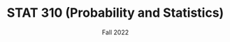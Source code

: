 ---
title: "STAT 310 (Probability and Statistics)"
collection: teaching
type: "Undergraduate course"
permalink: /teaching/2022-310
venue: "Rice University, Department of Statistics"
date: Fall 2022
location: "Houston, TX"
---